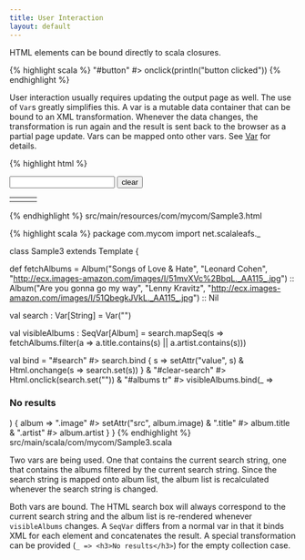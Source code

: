 ```yaml
---
title: User Interaction
layout: default
---
```


HTML elements can be bound directly to scala closures.

{% highlight scala %}
"#button" #> onclick(println("button clicked"))
{% endhighlight %}

User interaction usually requires updating the output page as well. The use of `Var`s greatly simplifies this. A var is a mutable data container that can be bound to an XML transformation. Whenever the data changes, the transformation is run again and the result is sent back to the browser as a partial page update. Vars can be mapped onto other vars. See [Var](/var.html) for details.

{% highlight html %}
<html>
  <input id="search" type="text"/>
  <input id="clear-search" type="button" value="clear"/>
  <table id="albums">
    <tr>
      <td><img class="image"/></td>
      <td><span class="title"/></td>
      <td><span class="artist"/></td>
    </tr>
  </table>
</html>
{% endhighlight %}
<label>src/main/resources/com/mycom/Sample3.html</label>

{% highlight scala %}
package com.mycom
import net.scalaleafs._

class Sample3 extends Template {
  
  def fetchAlbums = 
    Album("Songs of Love & Hate", "Leonard Cohen", "http://ecx.images-amazon.com/images/I/51mvXVc%2BbqL._AA115_.jpg") :: 
    Album("Are you gonna go my way", "Lenny Kravitz", "http://ecx.images-amazon.com/images/I/51QbegkJVkL._AA115_.jpg") :: Nil

  val search : Var[String] = Var("")
    
  val visibleAlbums : SeqVar[Album] = 
    search.mapSeq(s => fetchAlbums.filter(a => a.title.contains(s) || a.artist.contains(s)))

  val bind = 
    "#search" #> search.bind { s => 
      setAttr("value", s) &
      Html.onchange(s => search.set(s))
    } &
    "#clear-search" #> Html.onclick(search.set("")) &
    "#albums tr" #> visibleAlbums.bind(_ => <h3>No results</h3>) { album =>
      ".image" #> setAttr("src", album.image) &
      ".title" #> album.title &
      ".artist" #> album.artist 
    } 
}
{% endhighlight %}
<label>src/main/scala/com/mycom/Sample3.scala</label>

Two vars are being used. One that contains the current search string, one that contains the albums filtered by the current search string. Since the search string is mapped onto album list, the album list is recalculated whenever the search string is changed.

Both vars are bound. The HTML search box will always correspond to the current search string and the album list is re-rendered whenever `visibleAlbums` changes. A `SeqVar` differs from a normal var in that it binds XML for each element and concatenates the result. A special transformation can be provided (`_ => <h3>No results</h3>`) for the empty collection case.
